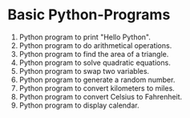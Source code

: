 # Basic Python-Programs

1. Python program to print "Hello Python".
2. Python program to do arithmetical operations.
3. Python program to find the area of a triangle.
4. Python program to solve quadratic equations.
5. Python program to swap two variables.
6. Python program to generate a random number.
7. Python program to convert kilometers to miles.
8. Python program to convert Celsius to Fahrenheit.
9. Python program to display calendar.
